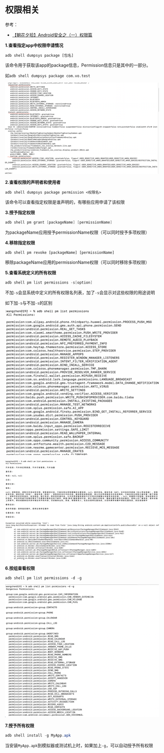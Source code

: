 # 权限相关

参考：

+ [【朝花夕拾】Android安全之（一）权限篇](https://www.cnblogs.com/andy-songwei/p/10638446.html)



**1.查看指定app中权限申请情况**

```shell
adb shell dumpsys package [包名]
```

该命令用于获取该app的package信息，Permission信息只是其中的一部分。

如`adb shell dumpsys package com.vo.test`

![003](https://github.com/winfredzen/Android-Basic/blob/master/adb/images/003.png)



**2.查看权限的声明者和使用者**

```
adb shell dumpsys package permission <权限名>
```

该命令可以查看指定权限是谁声明的，有哪些应用申请了该权限



**3.授予指定权限**

```java
adb shell pm grant [packageName] [permissionName]
```

为packageName应用授予permissionName权限（可以同时授予多项权限）



**4.移除指定权限**

```shell
adb shell pm revoke [packageName] [permissionName]
```

移除packageName应用的permissionName权限（可以同时移除多项权限）



**5.查看系统定义的所有权限**

```java
adb shell pm list permissions -s[option]
```

不加`-s`会显系统中定义的所有权限名列表，加了`-s`会显示对这些权限的用途说明

如下加`-s`与不加`-s`的区别

![004](https://github.com/winfredzen/Android-Basic/blob/master/adb/images/004.png)

![005](https://github.com/winfredzen/Android-Basic/blob/master/adb/images/005.png)



**6.按组查看权限**

```shell
adb shell pm list permissions -d -g
```

![006](https://github.com/winfredzen/Android-Basic/blob/master/adb/images/006.png)



**7.授予所有权限**

```java
adb shell install -g MyApp.apk
```

当安装`MyApp.apk`到模拟器或测试机上时，如果加上`-g`，可以自动授予所有权限







